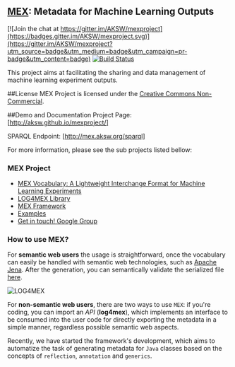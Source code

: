 ## [MEX](http://mex.aksw.org/): Metadata for Machine Learning Outputs

[![Join the chat at https://gitter.im/AKSW/mexproject](https://badges.gitter.im/AKSW/mexproject.svg)](https://gitter.im/AKSW/mexproject?utm_source=badge&utm_medium=badge&utm_campaign=pr-badge&utm_content=badge)
[![Build Status](https://travis-ci.org/AKSW/mexproject.svg?branch=master)](https://travis-ci.org/AKSW/mexproject)

This project aims at facilitating the sharing and data management of machine learning experiment outputs. 

##License
MEX Project is licensed under the [Creative Commons Non-Commercial](http://creativecommons.org/licenses/by-nc/2.0/).

##Demo and Documentation
Project Page: [http://aksw.github.io/mexproject/]

SPARQL Endpoint: [http://mex.aksw.org/sparql]

For more information, please see the sub projects listed bellow:

### MEX Project
  * [MEX Vocabulary: A Lightweight Interchange Format for Machine Learning Experiments](https://github.com/AKSW/mexproject/tree/master/vocabulary)
  * [LOG4MEX Library](https://github.com/AKSW/mexproject/tree/master/log4mex)
  * [MEX Framework](https://github.com/AKSW/mexproject/tree/master/framework)
  * [Examples](https://github.com/AKSW/mexproject/tree/master/examples)
  * [Get in touch! Google Group](mex-project@googlegroups.com)

### How to use MEX?

For **semantic web users** the usage is straightforward, once the vocabulary can easily be handled with semantic web technologies, such as [Apache Jena](https://jena.apache.org/). After the generation, you can semantically validate the serialized file [here](http://mex.aksw.org/). 

![LOG4MEX](http://dne5.com/mex/diagram/log4mex-small.png)

For **non-semantic web users**, there are two ways to use `MEX`: if you're coding, you can import an *API* (**log4mex**), which implements an interface to be consumed into the user code for directly exporting the metadata in a simple manner, regardless possible semantic web aspects. 

Recently, we have started the framework's development, which aims to automatize the task of generating metadata for ``Java`` classes based on the concepts of ``reflection``, ``annotation`` and ``generics``.
